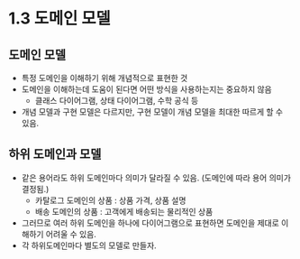 # 1.3 도메인 모델
## 도메인 모델
- 특정 도메인을 이해하기 위해 개념적으로 표현한 것
- 도메인을 이해하는데 도움이 된다면 어떤 방식을 사용하는지는 중요하지 않음
    - 클래스 다이어그램, 상태 다이어그램, 수학 공식 등
- 개념 모델과 구현 모델은 다르지만, 구현 모델이 개념 모델을 최대한 따르게 할 수 있음.

## 하위 도메인과 모델
- 같은 용어라도 하위 도메인마다 의미가 달라질 수 있음. (도메인에 따라 용어 의미가 결정됨.)
    - 카탈로그 도메인의 상품 : 상품 가격, 상품 설명
    - 배송 도메인의 상품 : 고객에게 배송되는 물리적인 상품
- 그러므로 여러 하위 도메인을 하나에 다이어그램으로 표현하면 도메인을 제대로 이해하기 어려울 수 있음.
- 각 하위도메인마다 별도의 모델로 만들자.